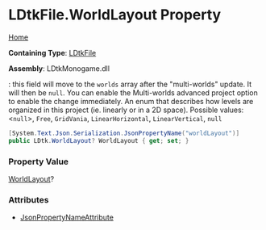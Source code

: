 # LDtkFile\.WorldLayout Property

[Home](../../../README.md)

**Containing Type**: [LDtkFile](../README.md)

**Assembly**: LDtkMonogame\.dll

  
 : this field will move to the `worlds` array after the "multi\-worlds" update\. It will then be `null`\. You can enable the Multi\-worlds advanced project option to enable the change immediately\.  An enum that describes how levels are organized in this project \(ie\. linearly or in a 2D space\)\. Possible values: \<`null`\>, `Free`, `GridVania`, `LinearHorizontal`, `LinearVertical`, `null` 

```csharp
[System.Text.Json.Serialization.JsonPropertyName("worldLayout")]
public LDtk.WorldLayout? WorldLayout { get; set; }
```

### Property Value

[WorldLayout](../../WorldLayout/README.md)?

### Attributes

* [JsonPropertyNameAttribute](https://docs.microsoft.com/en-us/dotnet/api/system.text.json.serialization.jsonpropertynameattribute)

